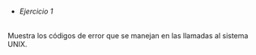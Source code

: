 - ###### Ejercicio 1  
Muestra los códigos de error que se manejan en las llamadas al sistema UNIX.
